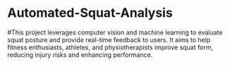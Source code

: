 # Automated-Squat-Analysis
#This project leverages computer vision and machine learning to evaluate squat posture and provide real-time feedback to users. It aims to help fitness enthusiasts, athletes, and physiotherapists improve squat form, reducing injury risks and enhancing performance.

